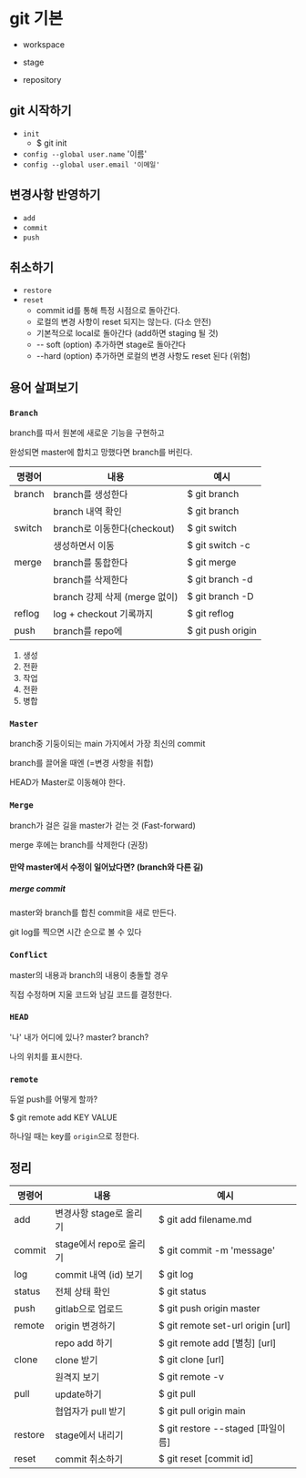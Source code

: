 # git 기본

- workspace

- stage
- repository



## git 시작하기

- `init`
  - $ git init
- `config --global user.name` '이름'
- `config --global user.email '이메일'`



## 변경사항 반영하기

- `add`
- `commit`
- `push`



## 취소하기

- `restore` 
- `reset`
  - commit id를 통해 특정 시점으로 돌아간다.
  - 로컬의 변경 사항이  reset 되지는 않는다. (다소 안전)
  - 기본적으로 local로 돌아간다 (add하면 staging 될 것)
  - -- soft (option) 추가하면 stage로 돌아간다
  -  --hard (option) 추가하면  로컬의 변경 사항도 reset 된다 (위험)



## 용어 살펴보기

### `Branch`

branch를 따서 원본에 새로운 기능을 구현하고 

완성되면 master에 합치고 망했다면 branch를 버린다.

| 명령어 | 내용                          | 예시                             |
| ------ | ----------------------------- | -------------------------------- |
| branch | branch를 생성한다             | $ git branch  <branch name>      |
|        | branch 내역 확인              | $ git branch                     |
| switch | branch로 이동한다(checkout)   | $ git switch  <branch name>      |
|        | 생성하면서 이동               | $ git switch -c  <branch name>   |
| merge  | branch를 통합한다             | $ git merge  <branch name>       |
|        | branch를 삭제한다             | $ git branch -d  <branch name>   |
|        | branch 강제 삭제 (merge 없이) | $ git branch -D  <branch name>   |
| reflog | log + checkout 기록까지       | $ git reflog                     |
| push   | branch를 repo에               | $ git push origin  <branch name> |



1. 생성
2. 전환
3. 작업
4. 전환
5. 병합



### `Master`

branch중 기둥이되는 main 가지에서 가장 최신의 commit

branch를 끌어올 때엔 (=변경 사항을 취합) 

HEAD가 Master로 이동해야 한다.



### `Merge`

branch가 걸은 길을 master가 걷는 것 (Fast-forward)

merge 후에는 branch를 삭제한다 (권장)



####  만약 master에서 수정이 일어났다면? (branch와 다른 길)

##### merge commit

master와 branch를 합친 commit을 새로 만든다.

git log를 찍으면 시간 순으로 볼 수 있다



### `Conflict`

master의 내용과 branch의 내용이 충돌할 경우

직접 수정하며 지울 코드와 남길 코드를 결정한다.



### `HEAD`

'나' 내가 어디에 있나? master? branch?

나의 위치를 표시한다.



### `remote`

듀얼 push를 어떻게 할까?

$ git remote add KEY VALUE

하나일 때는 key를 `origin`으로 정한다.





## 정리

| 명령어  | 내용                    | 예시                              |
| ------- | ----------------------- | --------------------------------- |
| add     | 변경사항 stage로 올리기 | $ git add filename.md             |
| commit  | stage에서 repo로 올리기 | $ git commit -m 'message'         |
| log     | commit 내역 (id) 보기   | $ git log                         |
| status  | 전체 상태 확인          | $ git status                      |
| push    | gitlab으로 업로드       | $ git push origin master          |
| remote  | origin 변경하기         | $ git remote set-url origin [url] |
|         | repo add 하기           | $ git remote add [별칭] [url]     |
| clone   | clone 받기              | $ git clone [url]                 |
|         | 원격지 보기             | $ git remote -v                   |
| pull    | update하기              | $ git pull                        |
|         | 협업자가 pull 받기      | $ git pull origin main            |
| restore | stage에서 내리기        | $ git restore --staged [파일이름] |
| reset   | commit 취소하기         | $ git reset  [commit id]          |




